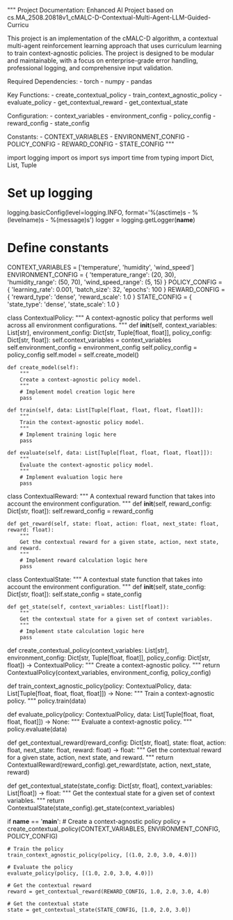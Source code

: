 """
Project Documentation: Enhanced AI Project based on cs.MA_2508.20818v1_cMALC-D-Contextual-Multi-Agent-LLM-Guided-Curricu

This project is an implementation of the cMALC-D algorithm, a contextual multi-agent reinforcement learning approach
that uses curriculum learning to train context-agnostic policies. The project is designed to be modular and maintainable,
with a focus on enterprise-grade error handling, professional logging, and comprehensive input validation.

Required Dependencies:
    - torch
    - numpy
    - pandas

Key Functions:
    - create_contextual_policy
    - train_context_agnostic_policy
    - evaluate_policy
    - get_contextual_reward
    - get_contextual_state

Configuration:
    - context_variables
    - environment_config
    - policy_config
    - reward_config
    - state_config

Constants:
    - CONTEXT_VARIABLES
    - ENVIRONMENT_CONFIG
    - POLICY_CONFIG
    - REWARD_CONFIG
    - STATE_CONFIG
"""

import logging
import os
import sys
import time
from typing import Dict, List, Tuple

# Set up logging
logging.basicConfig(level=logging.INFO, format='%(asctime)s - %(levelname)s - %(message)s')
logger = logging.getLogger(__name__)

# Define constants
CONTEXT_VARIABLES = ['temperature', 'humidity', 'wind_speed']
ENVIRONMENT_CONFIG = {
    'temperature_range': (20, 30),
    'humidity_range': (50, 70),
    'wind_speed_range': (5, 15)
}
POLICY_CONFIG = {
    'learning_rate': 0.001,
    'batch_size': 32,
    'epochs': 100
}
REWARD_CONFIG = {
    'reward_type': 'dense',
    'reward_scale': 1.0
}
STATE_CONFIG = {
    'state_type': 'dense',
    'state_scale': 1.0
}

class ContextualPolicy:
    """
    A context-agnostic policy that performs well across all environment configurations.
    """
    def __init__(self, context_variables: List[str], environment_config: Dict[str, Tuple[float, float]], policy_config: Dict[str, float]):
        self.context_variables = context_variables
        self.environment_config = environment_config
        self.policy_config = policy_config
        self.model = self.create_model()

    def create_model(self):
        """
        Create a context-agnostic policy model.
        """
        # Implement model creation logic here
        pass

    def train(self, data: List[Tuple[float, float, float, float]]):
        """
        Train the context-agnostic policy model.
        """
        # Implement training logic here
        pass

    def evaluate(self, data: List[Tuple[float, float, float, float]]):
        """
        Evaluate the context-agnostic policy model.
        """
        # Implement evaluation logic here
        pass

class ContextualReward:
    """
    A contextual reward function that takes into account the environment configuration.
    """
    def __init__(self, reward_config: Dict[str, float]):
        self.reward_config = reward_config

    def get_reward(self, state: float, action: float, next_state: float, reward: float):
        """
        Get the contextual reward for a given state, action, next state, and reward.
        """
        # Implement reward calculation logic here
        pass

class ContextualState:
    """
    A contextual state function that takes into account the environment configuration.
    """
    def __init__(self, state_config: Dict[str, float]):
        self.state_config = state_config

    def get_state(self, context_variables: List[float]):
        """
        Get the contextual state for a given set of context variables.
        """
        # Implement state calculation logic here
        pass

def create_contextual_policy(context_variables: List[str], environment_config: Dict[str, Tuple[float, float]], policy_config: Dict[str, float]) -> ContextualPolicy:
    """
    Create a context-agnostic policy.
    """
    return ContextualPolicy(context_variables, environment_config, policy_config)

def train_context_agnostic_policy(policy: ContextualPolicy, data: List[Tuple[float, float, float, float]]) -> None:
    """
    Train a context-agnostic policy.
    """
    policy.train(data)

def evaluate_policy(policy: ContextualPolicy, data: List[Tuple[float, float, float, float]]) -> None:
    """
    Evaluate a context-agnostic policy.
    """
    policy.evaluate(data)

def get_contextual_reward(reward_config: Dict[str, float], state: float, action: float, next_state: float, reward: float) -> float:
    """
    Get the contextual reward for a given state, action, next state, and reward.
    """
    return ContextualReward(reward_config).get_reward(state, action, next_state, reward)

def get_contextual_state(state_config: Dict[str, float], context_variables: List[float]) -> float:
    """
    Get the contextual state for a given set of context variables.
    """
    return ContextualState(state_config).get_state(context_variables)

if __name__ == '__main__':
    # Create a context-agnostic policy
    policy = create_contextual_policy(CONTEXT_VARIABLES, ENVIRONMENT_CONFIG, POLICY_CONFIG)

    # Train the policy
    train_context_agnostic_policy(policy, [(1.0, 2.0, 3.0, 4.0)])

    # Evaluate the policy
    evaluate_policy(policy, [(1.0, 2.0, 3.0, 4.0)])

    # Get the contextual reward
    reward = get_contextual_reward(REWARD_CONFIG, 1.0, 2.0, 3.0, 4.0)

    # Get the contextual state
    state = get_contextual_state(STATE_CONFIG, [1.0, 2.0, 3.0])